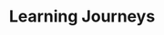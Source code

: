 ---
layout: category
title: Learning Journeys
description: posts in the category 'learning journeys'
permalink: category/Learning Journeys
exclude: true
---